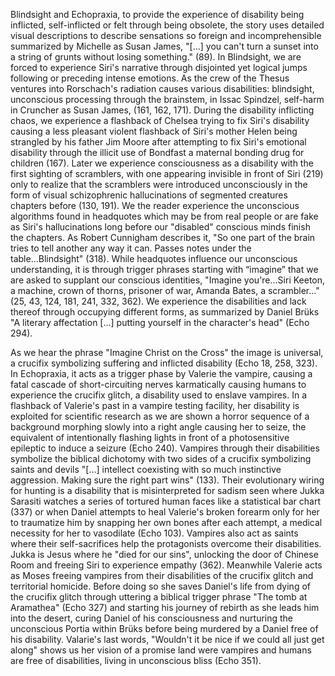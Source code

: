 



Blindsight and Echopraxia, to provide the experience of disability being inflicted, self-inflicted or felt through being obsolete, the story uses detailed visual descriptions to describe sensations so foreign and incomprehensible summarized by Michelle as Susan James, "[...] you can't turn a sunset into a string of grunts without losing something." (89). In Blindsight, we are forced to experience Siri's narrative through disjointed yet logical jumps following or preceding intense emotions. As the crew of the Thesus ventures into Rorschach's radiation causes various disabilities: blindsight, unconscious processing through the brainstem, in Issac Spindzel, self-harm in Cruncher as Susan James, (161, 162, 171). During the disability inflicting chaos, we experience a flashback of Chelsea trying to fix Siri's disability causing a less pleasant violent flashback of Siri's mother Helen being strangled by his father Jim Moore after attempting to fix Siri's emotional disability through the illicit use of Bondfast a maternal bonding drug for children (167). Later we experience consciousness as a disability with the first sighting of scramblers, with one appearing invisible in front of Siri (219) only to realize that the scramblers were introduced unconsciously in the form of visual schizophrenic hallucinations of segmented creatures chapters before (130, 191). We the reader experience the unconscious algorithms found in headquotes which may be from real people or are fake as Siri's hallucinations long before our "disabled" conscious minds finish the chapters. As Robert Cunnigham describes it, "So one part of the brain tries to tell another any way it can. Passes notes under the table...Blindsight" (318). While headquotes influence our unconscious understanding, it is through trigger phrases starting with “imagine” that we are asked to supplant our conscious identities, "Imagine you're...Siri Keeton, a machine, crown of thorns, prisoner of war, Amanda Bates, a scrambler..." (25, 43, 124, 181, 241, 332, 362). We experience the disabilities and lack thereof through occupying different forms, as summarized by Daniel Brüks "A literary affectation [...] putting yourself in the character's head" (Echo 294).

As we hear the phrase "Imagine Christ on the Cross" the image is universal, a crucifix symbolizing suffering and inflicted disability (Echo 18, 258, 323). In Echopraxia, it acts as a trigger phase by Valerie the vampire, causing a fatal cascade of short-circuiting nerves karmatically causing humans to experience the crucifix glitch, a disability used to enslave vampires. In a flashback of Valerie's past in a vampire testing facility, her disability is exploited for scientific research as we are shown a horror sequence of a background morphing slowly into a right angle causing her to seize, the equivalent of intentionally flashing lights in front of a photosensitive epileptic to induce a seizure (Echo 240). Vampires through their disabilities symbolize the biblical dichotomy with two sides of a crucifix symbolizing saints and devils "[…] intellect coexisting with so much instinctive aggression. Making sure the right part wins" (133). Their evolutionary wiring for hunting is a disability that is misinterpreted for sadism seen where Jukka Sarasiti watches a series of tortured human faces like a statistical bar chart (337) or when Daniel attempts to heal Valerie's broken forearm only for her to traumatize him by snapping her own bones after each attempt, a medical necessity for her to vasodilate (Echo 103). Vampires also act as saints where their self-sacrifices help the protagonists overcome their disabilities. Jukka is Jesus where he "died for our sins", unlocking the door of Chinese Room and freeing Siri to experience empathy (362). Meanwhile Valerie acts as Moses freeing vampires from their disabilities of the crucifix glitch and territorial homicide. Before doing so she saves Daniel's life from dying of the crucifix glitch through uttering a biblical trigger phrase "The tomb at Aramathea" (Echo 327) and starting his journey of rebirth as she leads him into the desert, curing Daniel of his consciousness and nurturing the unconscious Portia within Brüks before being murdered by a Daniel free of his disability. Valarie's last words, "Wouldn't it be nice if we could all just get along" shows us her vision of a promise land were vampires and humans are free of disabilities, living in unconscious bliss (Echo 351).